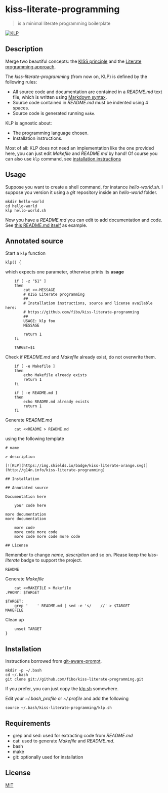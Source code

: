 # kiss-literate-programming

> is a minimal literate programming boilerplate

[![KLP](https://img.shields.io/badge/kiss-literate-orange.svg)](http://g14n.info/kiss-literate-programming)

## Description

Merge two beautiful concepts: the [KISS principle](https://en.wikipedia.org/wiki/KISS_principle) and the [Literate programming approach](https://en.wikipedia.org/wiki/KISS_principle).

The *kiss-literate-programming* (from now on, KLP) is defined by the following rules:

* All source code and documentation are contained in a *README.md* text file, which is written using [Markdown syntax](https://daringfireball.net/projects/markdown/syntax).
* Source code contained in *README.md* must be indented using 4 spaces.
* Source code is generated running `make`.

KLP is agnostic about:

* The programming language chosen.
* Installation instructions.

Most of all: KLP does not need an implementation like the one provided here, you can just edit *Makefile* and *README.md* by hand! Of course you can also use `klp` command, see [installation instructions](#installation)

## Usage

Suppose you want to create a shell command, for instance *hello-world.sh*. I suppose
you version it using a *git* repository inside an *hello-world* folder.

```
mkdir hello-world
cd hello-world
klp hello-world.sh
```

Now you have a *README.md* you can edit to add documentation and code. See [this README.md itself](https://raw.githubusercontent.com/fibo/kiss-literate-programming/master/README.md) as example.

## Annotated source

Start a `klp` function

    klp() {

which expects one parameter, otherwise prints its **usage**

    	if [ -z "$1" ]
    	then
    		cat <<-MESSAGE
    		# KISS Literate programming
    		##
    		# Installation instructions, source and license available here:
    		# https://github.com/fibo/kiss-literate-programming
    		##
    		USAGE: klp foo
    		MESSAGE

    		return 1
    	fi

    	TARGET=$1

Check if *README.md* and *Makefile* already exist, do not overwrite them.

    	if [ -e Makefile ]
    	then
    		echo Makefile already exists
    		return 1
    	fi

    	if [ -e README.md ]
    	then
    		echo README.md already exists
    		return 1
    	fi

Generate *README.md*

    	cat <<README > README.md

using the following template

    # name
    
    > description
    
    [![KLP](https://img.shields.io/badge/kiss-literate-orange.svg)](http://g14n.info/kiss-literate-programming)
    
    ## Installation
    
    ## Annotated source
    
    Documentation here
    
        your code here
    
    more documentation
    more documentation
    
        more code
        more code more code
        more code more code more code
    
    ## License
    

Remember to change *name*, *description* and so on.
Please keep the *kiss-literate* badge to support the project.

    README

Generate *Makefile*

    	cat <<MAKEFILE > Makefile
    .PHONY: $TARGET

    $TARGET:
    	grep '    ' README.md | sed -e 's/    //' > $TARGET
    MAKEFILE

Clean up

    	unset TARGET
    }

## Installation

Instructions borrowed from [git-aware-prompt](https://github.com/jimeh/git-aware-prompt#installation).

```
mkdir -p ~/.bash
cd ~/.bash
git clone git://github.com/fibo/kiss-literate-programming.git
```

If you prefer, you can just copy the [klp.sh](https://raw.githubusercontent.com/fibo/kiss-literate-programming/master/klp.sh) somewhere.

Edit your *~/.bash_profile* or *~/.profile* and add the following

```
source ~/.bash/kiss-literate-programming/klp.sh
```

## Requirements

* grep and sed: used for extracting code from *README.md*
* cat: used to generate *Makefile* and *README.md*.
* bash
* make
* git: optionally used for installation

## License

[MIT](http://g14n.info/mit-license)

